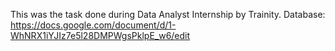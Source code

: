 This was the task done during Data Analyst Internship by Trainity.
Database: https://docs.google.com/document/d/1-WhNRX1iYJIz7e5l28DMPWgsPklpE_w6/edit
